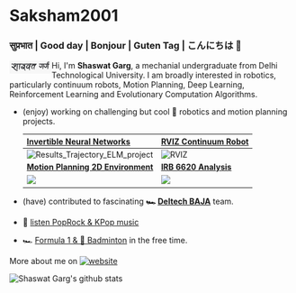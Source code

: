 # Saksham2001
### सुप्रभात | Good day | Bonjour | Guten Tag  | こんにちは 👋

<img src="https://github.com/Shaswat2001/Shaswat2001.github.io/blob/master/authors/admin/Shaswat_hindi.png" alt="" width="75" align="left">

Hi, I'm **Shaswat Garg**, a mechanial undergraduate from Delhi Technological University. I am broadly interested in robotics, particularly continuum robots, Motion Planning, Deep Learning, Reinforcement Learning and Evolutionary Computation Algorithms.



- (enjoy) working on challenging but cool :robot: robotics and motion planning projects. 

  | [Invertible Neural Networks](https://github.com/Shaswat2001/INN_Continuum_Robot) | [RVIZ Continuum Robot](https://github.com/Shaswat2001/GA-for-Suspension-Optimization) |
  | ------------------------------------------------------------ | ------------------------------------------------------------ |
  | <img src="./assets/Results_Trajectory_ELM_project.gif" alt="Results_Trajectory_ELM_project" width="300" /> | <img src="./assets/RVIZ.gif" alt="RVIZ" width="300" /> |
  | [**Motion Planning 2D Environment**](https://github.com/Shaswat2001/Motion_planning_of_Robots) | [**IRB 6620 Analysis**](https://github.com/Shaswat2001/Complete_Analysis_of_IRB-6620_6DOF_Manipulator) |
  | <img src="./assets/RRT.gif" width="300" />     | <img src="./assets/trap_joint_space.gif" width="300" />          |
  

- (have) contributed to fascinating **🏎 [Deltech BAJA](https://www.linkedin.com/company/deltechbaja/mycompany/)** team.

- 🎼 <u>listen PopRock & KPop music</u>

- 🏎 <u>Formula 1 & 🏸 Badminton</u> in the free time.


More about me on [![website](https://img.shields.io/badge/Website-Shaswat2001.github.io-informational)](https://Shaswat2001.github.io/)

![Shaswat Garg's github stats](https://github-readme-stats.vercel.app/api?username=Shaswat2001&count_private=true&show_icons=true)


<!---
Shaswat2001/Shaswat2001 is a ✨ special ✨ repository because its `README.md` (this file) appears on your GitHub profile.
You can click the Preview link to take a look at your changes.
--->
